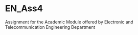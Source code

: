 # EN_Ass4
Assignment for the Academic Module offered by  Electronic and Telecommunication Engineering Department
